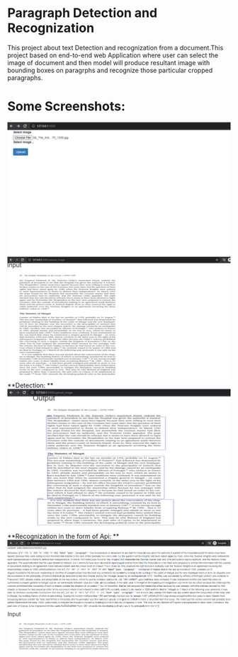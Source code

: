 # Paragraph Detection and Recognization

This project about text Detection and recognization from a document.This project based on end-to-end web Application where user can select the image of document and then model will produce resultant
image with bounding boxes on paragrphs and recognize those particular cropped paragraphs.

# Some Screenshots:
![alt text](static/d.PNG)
![alt text](static/b.PNG)
**Detection: **
![alt text](static/c.PNG)
**Recognization in the form of Api: **
![alt text](static/a.PNG)
